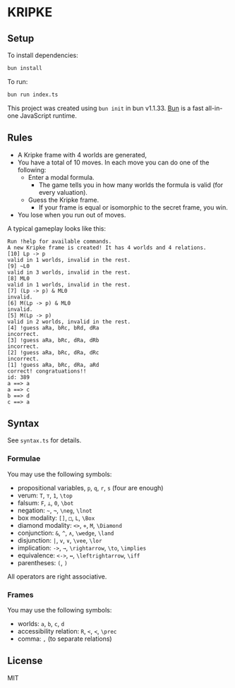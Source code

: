 # KRIPKE

## Setup

To install dependencies:

```bash
bun install
```

To run:

```bash
bun run index.ts
```

This project was created using `bun init` in bun v1.1.33. [Bun](https://bun.sh) is a fast all-in-one JavaScript runtime.

## Rules

* A Kripke frame with 4 worlds are generated,
* You have a total of 10 moves. In each move you can do one of the following:
    - Enter a modal formula.
      - The game tells you in how many worlds the formula is valid (for every valuation).
    - Guess the Kripke frame.
      - If your frame is equal or isomorphic to the secret frame, you win.
* You lose when you run out of moves.

A typical gameplay looks like this:
```
Run !help for available commands.
A new Kripke frame is created! It has 4 worlds and 4 relations.
[10] Lp -> p
valid in 1 worlds, invalid in the rest.
[9] ~L0
valid in 3 worlds, invalid in the rest.
[8] ML0
valid in 1 worlds, invalid in the rest.
[7] (Lp -> p) & ML0
invalid.
[6] M(Lp -> p) & ML0
invalid.
[5] M(Lp -> p)
valid in 2 worlds, invalid in the rest.
[4] !guess aRa, bRc, bRd, dRa
incorrect.
[3] !guess aRa, bRc, dRa, dRb
incorrect.
[2] !guess aRa, bRc, dRa, dRc
incorrect.
[1] !guess aRa, bRc, dRa, aRd
correct! congratuations!!
id: 389
a ==> a
a ==> c
b ==> d
c ==> a
```

## Syntax

See `syntax.ts` for details.

### Formulae

You may use the following symbols:
* propositional variables, `p`, `q`, `r`, `s` (four are enough)
* verum: `T`, `⊤`, `1`, `\top`
* falsum: `F`, `⊥`, `0`, `\bot`
* negation: `~`, `¬`, `\neg`, `\lnot`
* box modality: `[]`, `□`, `L`, `\Box`
* diamond modality: `<>`, `⋄`, `M`, `\Diamond`
* conjunction: `&`, `^`, `∧`, `\wedge`, `\land`
* disjunction: `|`, `v`, `∨`, `\vee`, `\lor`
* implication: `->`, `→`, `\rightarrow`, `\to`, `\implies`
* equivalence: `<->`, `↔`, `\leftrightarrow`, `\iff`
* parentheses: `(`, `)`

All operators are right associative.

### Frames

You may use the following symbols:
* worlds: `a`, `b`, `c`, `d`
* accessibility relation: `R`, `<`, `≺`, `\prec`
* comma: `,` (to separate relations)

## License

MIT
